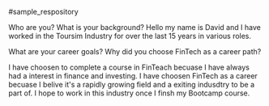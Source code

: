 #sample_respository 

Who are you? What is your background?
Hello my name is David and I have worked in the Toursim Industry for over the last 15 years in various roles. 

What are your career goals? Why did you choose FinTech as a career path?

I  have choosen to complete a course in FinTeach becuase I have always had a interest in finance and investing. I have choosen FinTech as a career becuase I belive it's a  rapidly growing field and a exiting indusdtry to be a part of. I hope to work in this industry once I finsh my Bootcamp course.

